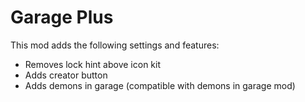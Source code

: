 # Garage Plus

This mod adds the following settings and features:

- Removes lock hint above icon kit
- Adds creator button
- Adds demons in garage (compatible with demons in garage mod)